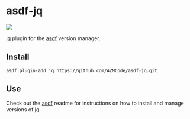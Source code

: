 # asdf-jq

![](https://github.com/AZMCode/asdf-jq/workflows/ci/badge.svg)

[jq](https://jqlang.github.io/jq/) plugin for the [asdf](https://github.com/asdf-vm/asdf) version manager.

## Install

```
asdf plugin-add jq https://github.com/AZMCode/asdf-jq.git
```

## Use

Check out the [asdf](https://github.com/asdf-vm/asdf) readme for instructions on how to install and manage versions of jq.
